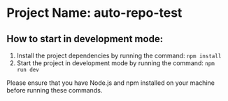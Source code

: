 # Project Name: auto-repo-test

## How to start in development mode:

1. Install the project dependencies by running the command: `npm install`
2. Start the project in development mode by running the command: `npm run dev`

Please ensure that you have Node.js and npm installed on your machine before running these commands.
